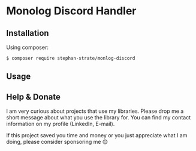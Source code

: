 # Monolog Discord Handler

## Installation

Using composer:

```
$ composer require stephan-strate/monlog-discord
```

## Usage

## Help & Donate

I am very curious about projects that use my libraries. Please drop me a short message about what you use the library for. You can find my contact information on my profile (LinkedIn, E-mail).

If this project saved you time and money or you just appreciate what I am doing, please consider sponsoring me 😊
